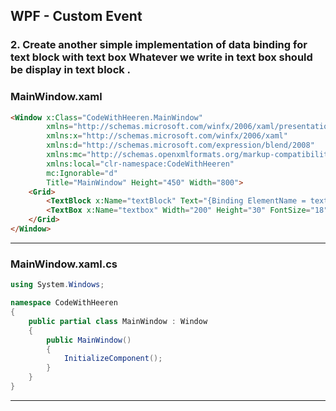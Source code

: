 ## WPF - Custom Event

### 2. Create another simple implementation of data binding for text block with text box Whatever we write in text box should be display in text block .

### MainWindow.xaml
```html
<Window x:Class="CodeWithHeeren.MainWindow"
        xmlns="http://schemas.microsoft.com/winfx/2006/xaml/presentation"
        xmlns:x="http://schemas.microsoft.com/winfx/2006/xaml"
        xmlns:d="http://schemas.microsoft.com/expression/blend/2008"
        xmlns:mc="http://schemas.openxmlformats.org/markup-compatibility/2006"
        xmlns:local="clr-namespace:CodeWithHeeren"
        mc:Ignorable="d"
        Title="MainWindow" Height="450" Width="800">
    <Grid>
        <TextBlock x:Name="textBlock" Text="{Binding ElementName = textbox, Path=Text}"  />
        <TextBox x:Name="textbox" Width="200" Height="30" FontSize="18"  VerticalAlignment="Center" HorizontalAlignment="Center" />
    </Grid>
</Window>

```
---
### MainWindow.xaml.cs

```cs
using System.Windows;

namespace CodeWithHeeren
{
    public partial class MainWindow : Window
    {
        public MainWindow()
        {
            InitializeComponent();
        }
    }
}
```
---
